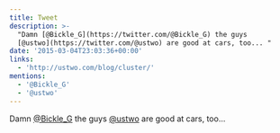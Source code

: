 ```yaml
---
title: Tweet
description: >-
  "Damn [@Bickle_G](https://twitter.com/@Bickle_G) the guys
  [@ustwo](https://twitter.com/@ustwo) are good at cars, too... "
date: '2015-03-04T23:03:36+00:00'
links:
  - 'http://ustwo.com/blog/cluster/'
mentions:
  - '@Bickle_G'
  - '@ustwo'
---
```

Damn [@Bickle_G](https://twitter.com/@Bickle_G) the guys [@ustwo](https://twitter.com/@ustwo) are good at cars, too... 
